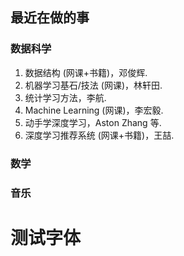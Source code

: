 ## 最近在做的事

### 数据科学
1. 数据结构 (网课+书籍)，邓俊辉.
2. 机器学习基石/技法 (网课)，林轩田.
3. 统计学习方法，李航.
4. Machine Learning (网课)，李宏毅.
5. 动手学深度学习，Aston Zhang 等.
6. 深度学习推荐系统 (网课+书籍)，王喆.

### 数学

### 音乐

<style>
h1{font－family: 宋体;
font－weight:normal;}
</style>
<h1>测试字体</h1>
